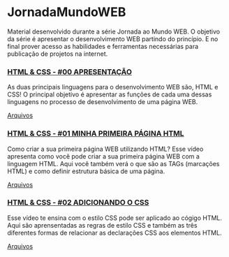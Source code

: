 # JornadaMundoWEB
Material desenvolvido durante a série Jornada ao Mundo WEB. O objetivo da série é apresentar o desenvolvimento WEB partindo do princípio. E no final prover acesso as habilidades e ferramentas necessárias para publicação de projetos na internet.

### <a href="https://youtu.be/jPiMTm3IYlk">HTML & CSS - #00 APRESENTAÇÃO</a> 
As duas principais linguagens para o desenvolvimento WEB são, HTML e CSS! O principal objetivo é apresentar as funções de cada uma dessas linguagens no processo de desenvolvimento de uma página WEB.

<a href="./HTML%20%26%20CSS/%2300%20Apresentação/">Arquivos</a>

### <a href="https://youtu.be/jPiMTm3IYlk">HTML & CSS - #01 MINHA PRIMEIRA PÁGINA HTML</a> 
Como criar a sua primeira página WEB utilizando HTML? Esse vídeo apresenta como você pode criar a sua primeira página WEB com a linguagem HTML. Aqui você também verá o que são as TAGs (marcações HTML) e como definir estrutura básica de uma página.

<a href="./HTML%20%26%20CSS/%2301%20Minha%20primeira%20página%20HTML/">Arquivos</a>

### <a href="https://youtu.be/EhRK0mZq23k">HTML & CSS - #02 ADICIONANDO O CSS</a> 
Esse vídeo te ensina com o estilo CSS pode ser aplicado ao cógigo HTML. Aqui são aprensentadas as regras de estilo CSS e também as três diferentes formas de relacionar as declarações CSS aos elementos HTML. 

<a href="./HTML%20%26%20CSS/%2302%20Adicionando%20o%20CSS/">Arquivos</a>

